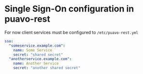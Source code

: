 #  Single Sign-On configuration in puavo-rest

For now client services must be configured to `/etc/puavo-rest.yml`

```yaml
sso:
  "someservice.example.com":
    name: Some Service
    secret: "shared secret"
  "anotherservice.example.com":
    name: Another Service
    secret: "another shared secret"
```
